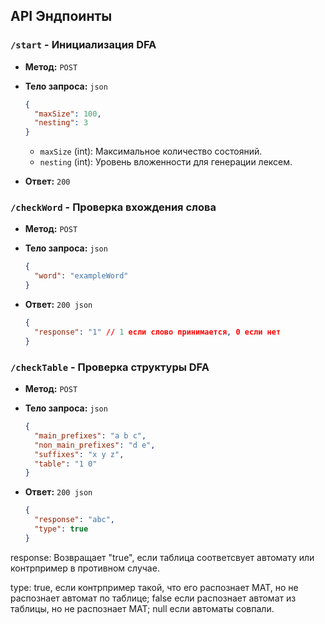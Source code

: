 
## API Эндпоинты

### `/start` - Инициализация DFA

- **Метод:** `POST`
- **Тело запроса:** `json`
  ```json
  {
    "maxSize": 100,
    "nesting": 3
  }
  ```
    - `maxSize` (int): Максимальное количество состояний.
    - `nesting` (int): Уровень вложенности для генерации лексем.

- **Ответ:** `200`

### `/checkWord` - Проверка вхождения слова

- **Метод:** `POST`
- **Тело запроса:** `json`
  ```json
  {
    "word": "exampleWord"
  }
  ```

- **Ответ:** `200 json`
  ```json
  {
    "response": "1" // 1 если слово принимается, 0 если нет
  }
  ```


### `/checkTable` - Проверка структуры DFA

- **Метод:** `POST`
- **Тело запроса:** `json`
  ```json
  {
    "main_prefixes": "a b c",
    "non_main_prefixes": "d e",
    "suffixes": "x y z",
    "table": "1 0"
  }
  ```

- **Ответ:** `200 json`
  ```json
  {
    "response": "abc",
    "type": true
  }
  ```

response: Возвращает "true", если таблица соответсвует автомату или контрпример в противном случае.

type: true, если контрпример такой, что его распознает МАТ, но не распознает автомат по таблице; false если распознает автомат из таблицы, но не распознает МАТ; null если автоматы совпали.



